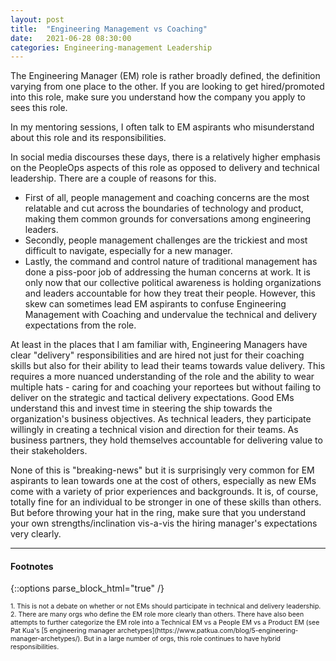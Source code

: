 ```yaml
---
layout: post
title:  "Engineering Management vs Coaching"
date:   2021-06-28 08:30:00
categories: Engineering-management Leadership
---
```


The Engineering Manager (EM) role is rather broadly defined, the definition varying from one place to the other. If you are looking to get hired/promoted into this role, make sure you understand how the company you apply to sees this role. 

In my mentoring sessions, I often talk to EM aspirants who misunderstand about this role and its responsibilities. 

In social media discourses these days, there is a relatively higher emphasis on the PeopleOps aspects of this role as opposed to delivery and technical leadership. There are a couple of reasons for this.

- First of all, people management and coaching concerns are the most relatable and cut across the boundaries of technology and product, making them common grounds for conversations among engineering leaders.
- Secondly, people management challenges are the trickiest and most difficult to navigate, especially for a new manager.
- Lastly, the command and control nature of traditional management has done a piss-poor job of addressing the human concerns at work. It is only now that our collective political awareness is holding organizations and leaders accountable for how they treat their people.
However, this skew can sometimes lead EM aspirants to confuse Engineering Management with Coaching and undervalue the technical and delivery expectations from the role.

At least in the places that I am familiar with, Engineering Managers have clear "delivery" responsibilities and are hired not just for their coaching skills but also for their ability to lead their teams towards value delivery. This requires a more nuanced understanding of the role and the ability to wear multiple hats - caring for and coaching your reportees but without failing to deliver on the strategic and tactical delivery expectations. Good EMs understand this and invest time in steering the ship towards the organization's business objectives. As technical leaders, they participate willingly in creating a technical vision and direction for their teams. As business partners, they hold themselves accountable for delivering value to their stakeholders.

None of this is "breaking-news" but it is surprisingly very common for EM aspirants to lean towards one at the cost of others, especially as new EMs come with a variety of prior experiences and backgrounds. It is, of course, totally fine for an individual to be stronger in one of these skills than others. But before throwing your hat in the ring, make sure that you understand your own strengths/inclination vis-a-vis the hiring manager's expectations very clearly. 

***

#### Footnotes
{::options parse_block_html="true" /}
<div style="font-size: 0.75em;">
1. This is not a debate on whether or not EMs should participate in technical and delivery leadership. 
2. There are many orgs who define the EM role more clearly than others. There have also been attempts to further categorize the EM role into a Technical EM vs a People EM vs a Product EM (see Pat Kua's [5 engineering manager archetypes](https://www.patkua.com/blog/5-engineering-manager-archetypes/). But in a large number of orgs, this role continues to have hybrid responsibilities.
</div>
